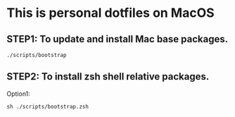 # This is personal dotfiles on MacOS

## STEP1: To update and install Mac base packages.
```shell
./scripts/bootstrap
```

## STEP2: To install zsh shell relative packages.
Option1:
```shell
sh ./scripts/bootstrap.zsh

```
